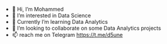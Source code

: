 - 👋 Hi, I’m Mohammed
- 👀 I’m interested in Data Science
- 🌱 Currently I’m learning Data Analytics
- 💞️ I’m looking to collaborate on some Data Analytics projects
- 📫 reach me on Telegram https://t.me/d5une

<!---
mhammadzahi/mhammadzahi is a ✨ special ✨ repository because its `README.md` (this file) appears on your GitHub profile.
You can click the Preview link to take a look at your changes.
--->
